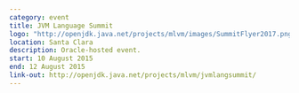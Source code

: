 ```yaml
---
category: event
title: JVM Language Summit
logo: "http://openjdk.java.net/projects/mlvm/images/SummitFlyer2017.png"
location: Santa Clara
description: Oracle-hosted event.
start: 10 August 2015
end: 12 August 2015
link-out: http://openjdk.java.net/projects/mlvm/jvmlangsummit/
---
```

